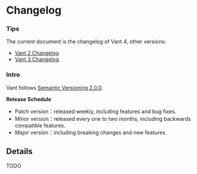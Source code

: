 # Changelog

### Tips

The current document is the changelog of Vant 4, other versions:

- [Vant 2 Changelog](https://youzan.github.io/vant/v2/#/en-US/changelog)
- [Vant 3 Changelog](https://youzan.github.io/vant/v3/#/en-US/changelog)

### Intro

Vant follows [Semantic Versioning 2.0.0](https://semver.org/lang/zh-CN/).

**Release Schedule**

- Patch version：released weekly, including features and bug fixes.
- Minor version：released every one to two months, including backwards compatible features.
- Major version：including breaking changes and new features.

## Details

TODO
